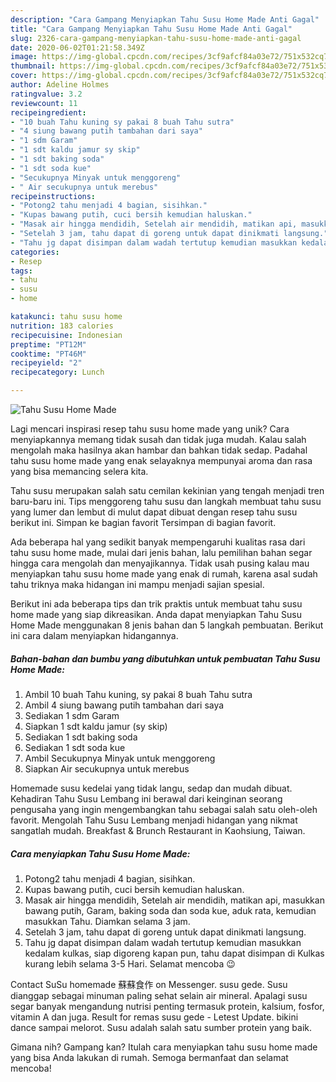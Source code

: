 ```yaml
---
description: "Cara Gampang Menyiapkan Tahu Susu Home Made Anti Gagal"
title: "Cara Gampang Menyiapkan Tahu Susu Home Made Anti Gagal"
slug: 2326-cara-gampang-menyiapkan-tahu-susu-home-made-anti-gagal
date: 2020-06-02T01:21:58.349Z
image: https://img-global.cpcdn.com/recipes/3cf9afcf84a03e72/751x532cq70/tahu-susu-home-made-foto-resep-utama.jpg
thumbnail: https://img-global.cpcdn.com/recipes/3cf9afcf84a03e72/751x532cq70/tahu-susu-home-made-foto-resep-utama.jpg
cover: https://img-global.cpcdn.com/recipes/3cf9afcf84a03e72/751x532cq70/tahu-susu-home-made-foto-resep-utama.jpg
author: Adeline Holmes
ratingvalue: 3.2
reviewcount: 11
recipeingredient:
- "10 buah Tahu kuning sy pakai 8 buah Tahu sutra"
- "4 siung bawang putih tambahan dari saya"
- "1 sdm Garam"
- "1 sdt kaldu jamur sy skip"
- "1 sdt baking soda"
- "1 sdt soda kue"
- "Secukupnya Minyak untuk menggoreng"
- " Air secukupnya untuk merebus"
recipeinstructions:
- "Potong2 tahu menjadi 4 bagian, sisihkan."
- "Kupas bawang putih, cuci bersih kemudian haluskan."
- "Masak air hingga mendidih, Setelah air mendidih, matikan api, masukkan bawang putih, Garam, baking soda dan soda kue, aduk rata, kemudian masukkan Tahu. Diamkan selama 3 jam."
- "Setelah 3 jam, tahu dapat di goreng untuk dapat dinikmati langsung."
- "Tahu jg dapat disimpan dalam wadah tertutup kemudian masukkan kedalam kulkas, siap digoreng kapan pun, tahu dapat disimpan di Kulkas kurang lebih selama 3-5 Hari. Selamat mencoba 😉"
categories:
- Resep
tags:
- tahu
- susu
- home

katakunci: tahu susu home 
nutrition: 183 calories
recipecuisine: Indonesian
preptime: "PT12M"
cooktime: "PT46M"
recipeyield: "2"
recipecategory: Lunch

---
```



![Tahu Susu Home Made](https://img-global.cpcdn.com/recipes/3cf9afcf84a03e72/751x532cq70/tahu-susu-home-made-foto-resep-utama.jpg)

Lagi mencari inspirasi resep tahu susu home made yang unik? Cara menyiapkannya memang tidak susah dan tidak juga mudah. Kalau salah mengolah maka hasilnya akan hambar dan bahkan tidak sedap. Padahal tahu susu home made yang enak selayaknya mempunyai aroma dan rasa yang bisa memancing selera kita.

Tahu susu merupakan salah satu cemilan kekinian yang tengah menjadi tren baru-baru ini. Tips menggoreng tahu susu dan langkah membuat tahu susu yang lumer dan lembut di mulut dapat dibuat dengan resep tahu susu berikut ini. Simpan ke bagian favorit Tersimpan di bagian favorit.

Ada beberapa hal yang sedikit banyak mempengaruhi kualitas rasa dari tahu susu home made, mulai dari jenis bahan, lalu pemilihan bahan segar hingga cara mengolah dan menyajikannya. Tidak usah pusing kalau mau menyiapkan tahu susu home made yang enak di rumah, karena asal sudah tahu triknya maka hidangan ini mampu menjadi sajian spesial.


Berikut ini ada beberapa tips dan trik praktis untuk membuat tahu susu home made yang siap dikreasikan. Anda dapat menyiapkan Tahu Susu Home Made menggunakan 8 jenis bahan dan 5 langkah pembuatan. Berikut ini cara dalam menyiapkan hidangannya.

<!--inarticleads1-->

##### Bahan-bahan dan bumbu yang dibutuhkan untuk pembuatan Tahu Susu Home Made:

1. Ambil 10 buah Tahu kuning, sy pakai 8 buah Tahu sutra
1. Ambil 4 siung bawang putih tambahan dari saya
1. Sediakan 1 sdm Garam
1. Siapkan 1 sdt kaldu jamur (sy skip)
1. Sediakan 1 sdt baking soda
1. Sediakan 1 sdt soda kue
1. Ambil Secukupnya Minyak untuk menggoreng
1. Siapkan  Air secukupnya untuk merebus


Homemade susu kedelai yang tidak langu, sedap dan mudah dibuat. Kehadiran Tahu Susu Lembang ini berawal dari keinginan seorang pengusaha yang ingin mengembangkan tahu sebagai salah satu oleh-oleh favorit. Mengolah Tahu Susu Lembang menjadi hidangan yang nikmat sangatlah mudah. Breakfast &amp; Brunch Restaurant in Kaohsiung, Taiwan. 

<!--inarticleads2-->

##### Cara menyiapkan Tahu Susu Home Made:

1. Potong2 tahu menjadi 4 bagian, sisihkan.
1. Kupas bawang putih, cuci bersih kemudian haluskan.
1. Masak air hingga mendidih, Setelah air mendidih, matikan api, masukkan bawang putih, Garam, baking soda dan soda kue, aduk rata, kemudian masukkan Tahu. Diamkan selama 3 jam.
1. Setelah 3 jam, tahu dapat di goreng untuk dapat dinikmati langsung.
1. Tahu jg dapat disimpan dalam wadah tertutup kemudian masukkan kedalam kulkas, siap digoreng kapan pun, tahu dapat disimpan di Kulkas kurang lebih selama 3-5 Hari. Selamat mencoba 😉


Contact SuSu homemade 蘇蘇食作 on Messenger. susu gede. Susu dianggap sebagai minuman paling sehat selain air mineral. Apalagi susu segar banyak mengandung nutrisi penting termasuk protein, kalsium, fosfor, vitamin A dan juga. Result for remas susu gede - Letest Update. bikini dance sampai melorot. Susu adalah salah satu sumber protein yang baik. 

Gimana nih? Gampang kan? Itulah cara menyiapkan tahu susu home made yang bisa Anda lakukan di rumah. Semoga bermanfaat dan selamat mencoba!
